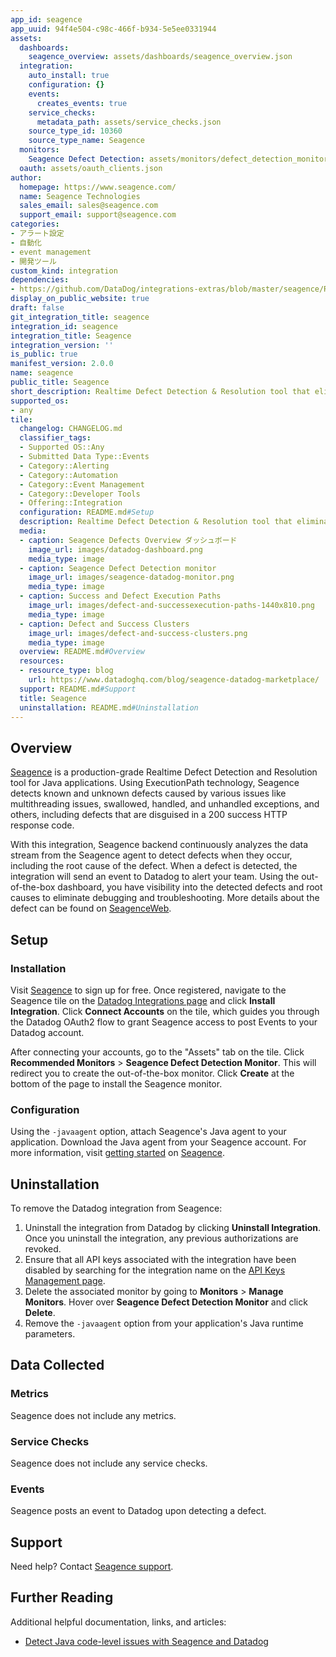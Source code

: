 ```yaml
---
app_id: seagence
app_uuid: 94f4e504-c98c-466f-b934-5e5ee0331944
assets:
  dashboards:
    seagence_overview: assets/dashboards/seagence_overview.json
  integration:
    auto_install: true
    configuration: {}
    events:
      creates_events: true
    service_checks:
      metadata_path: assets/service_checks.json
    source_type_id: 10360
    source_type_name: Seagence
  monitors:
    Seagence Defect Detection: assets/monitors/defect_detection_monitor.json
  oauth: assets/oauth_clients.json
author:
  homepage: https://www.seagence.com/
  name: Seagence Technologies
  sales_email: sales@seagence.com
  support_email: support@seagence.com
categories:
- アラート設定
- 自動化
- event management
- 開発ツール
custom_kind: integration
dependencies:
- https://github.com/DataDog/integrations-extras/blob/master/seagence/README.md
display_on_public_website: true
draft: false
git_integration_title: seagence
integration_id: seagence
integration_title: Seagence
integration_version: ''
is_public: true
manifest_version: 2.0.0
name: seagence
public_title: Seagence
short_description: Realtime Defect Detection & Resolution tool that eliminates debugging.
supported_os:
- any
tile:
  changelog: CHANGELOG.md
  classifier_tags:
  - Supported OS::Any
  - Submitted Data Type::Events
  - Category::Alerting
  - Category::Automation
  - Category::Event Management
  - Category::Developer Tools
  - Offering::Integration
  configuration: README.md#Setup
  description: Realtime Defect Detection & Resolution tool that eliminates debugging.
  media:
  - caption: Seagence Defects Overview ダッシュボード
    image_url: images/datadog-dashboard.png
    media_type: image
  - caption: Seagence Defect Detection monitor
    image_url: images/seagence-datadog-monitor.png
    media_type: image
  - caption: Success and Defect Execution Paths
    image_url: images/defect-and-successexecution-paths-1440x810.png
    media_type: image
  - caption: Defect and Success Clusters
    image_url: images/defect-and-success-clusters.png
    media_type: image
  overview: README.md#Overview
  resources:
  - resource_type: blog
    url: https://www.datadoghq.com/blog/seagence-datadog-marketplace/
  support: README.md#Support
  title: Seagence
  uninstallation: README.md#Uninstallation
---
```


<!--  SOURCED FROM https://github.com/DataDog/integrations-extras -->


## Overview

[Seagence][1] is a production-grade Realtime Defect Detection and Resolution tool for Java applications. Using ExecutionPath technology, Seagence detects known and unknown defects caused by various issues like multithreading issues, swallowed, handled, and unhandled exceptions, and others, including defects that are disguised in a 200 success HTTP response code.

With this integration, Seagence backend continuously analyzes the data stream from the Seagence agent to detect defects when they occur, including the root cause of the defect. When a defect is detected, the integration will send an event to Datadog to alert your team. Using the out-of-the-box dashboard, you have visibility into the detected defects and root causes to eliminate debugging and troubleshooting. More details about the defect can be found on [SeagenceWeb][2].

## Setup

### Installation

Visit [Seagence][1] to sign up for free. Once registered, navigate to the Seagence tile on the [Datadog Integrations page][3] and click **Install Integration**. Click **Connect Accounts** on the tile, which guides you through the Datadog OAuth2 flow to grant Seagence access to post Events to your Datadog account.

After connecting your accounts, go to the "Assets" tab on the tile. Click **Recommended Monitors** > **Seagence Defect Detection Monitor**. This will redirect you to create the out-of-the-box monitor. Click **Create** at the bottom of the page to install the Seagence monitor.

### Configuration

Using the `-javaagent` option, attach Seagence's Java agent to your application. Download the Java agent from your Seagence account. For more information, visit [getting started][4] on [Seagence][1].

## Uninstallation

To remove the Datadog integration from Seagence:
1. Uninstall the integration from Datadog by clicking **Uninstall Integration**. Once you uninstall the integration, any previous authorizations are revoked.
2. Ensure that all API keys associated with the integration have been disabled by searching for the integration name on the [API Keys Management page][5].
3. Delete the associated monitor by going to **Monitors** > **Manage Monitors**. Hover over **Seagence Defect Detection Monitor** and click **Delete**.
4. Remove the `-javaagent` option from your application's Java runtime parameters.


## Data Collected

### Metrics

Seagence does not include any metrics.

### Service Checks

Seagence does not include any service checks.

### Events

Seagence posts an event to Datadog upon detecting a defect.

## Support

Need help? Contact [Seagence support][6].

## Further Reading

Additional helpful documentation, links, and articles:

- [Detect Java code-level issues with Seagence and Datadog][7]

[1]: https://www.seagence.com
[2]: https://app.seagence.com/SeagenceWeb/
[3]: https://app.datadoghq.com/integrations/seagence
[4]: https://seagence.com/product/getting-started/
[5]: https://app.datadoghq.com/organization-settings/api-keys?filter=Seagence
[6]: mailto:support@seagence.com
[7]: https://www.datadoghq.com/blog/seagence-datadog-marketplace/